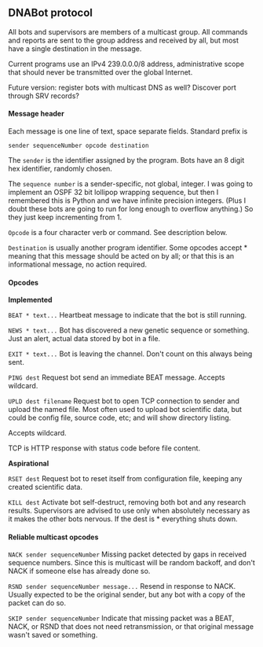 
## DNABot protocol

All bots and supervisors are members of a multicast group. All commands
and reports are sent to the group address and received by all, but most
have a single destination in the message.

Current programs use an IPv4 239.0.0.0/8 address, administrative scope
that should never be transmitted over the global Internet.

Future version: register bots with multicast DNS as well? Discover port
through SRV records?


#### Message header

Each message is one line of text, space separate fields.
Standard prefix is

`sender sequenceNumber opcode destination`

The `sender` is the identifier assigned by the program. Bots have an 8
digit hex identifier, randomly chosen.

The `sequence number` is a sender-specific, not global, integer.
I was going to implement an OSPF 32 bit lollipop wrapping sequence,
but then I remembered this is Python and we have infinite precision
integers. (Plus I doubt these bots are going to run for long enough
to overflow anything.) So they just keep incrementing from 1.

`Opcode` is a four character verb or command. See description below.

`Destination` is usually another program identifier. Some opcodes
accept * meaning that this message should be acted on by all; or
that this is an informational message, no action required.


#### Opcodes

**Implemented**

`BEAT * text...`
Heartbeat message to indicate that the bot is still running.

`NEWS * text...`
Bot has discovered a new genetic sequence or something. Just an alert,
actual data stored by bot in a file.

`EXIT * text...`
Bot is leaving the channel. Don't count on this always being sent.

`PING dest`
Request bot send an immediate BEAT message. Accepts wildcard.

`UPLD dest filename`
Request bot to open TCP connection to sender and upload the named file.
Most often used to upload bot scientific data, but could be config file,
source code, etc; and will show directory listing.

Accepts wildcard.

TCP is HTTP response with status code before file content.

**Aspirational**

`RSET dest`
Request bot to reset itself from configuration file, keeping any
created scientific data.

`KILL dest`
Activate bot self-destruct, removing both bot and any research results.
Supervisors are advised to use only when absolutely necessary as it makes
the other bots nervous. If the dest is * everything shuts down.


#### Reliable multicast opcodes

`NACK sender sequenceNumber`
Missing packet detected by gaps in received sequence numbers. Since this
is multicast will be random backoff, and don't NACK if someone else has
already done so.

`RSND sender sequenceNumber message...`
Resend in response to NACK. Usually expected to be the original sender,
but any bot with a copy of the packet can do so.

`SKIP sender sequenceNumber`
Indicate that missing packet was a BEAT, NACK, or RSND that does not
need retransmission, or that original message wasn't saved or something.
